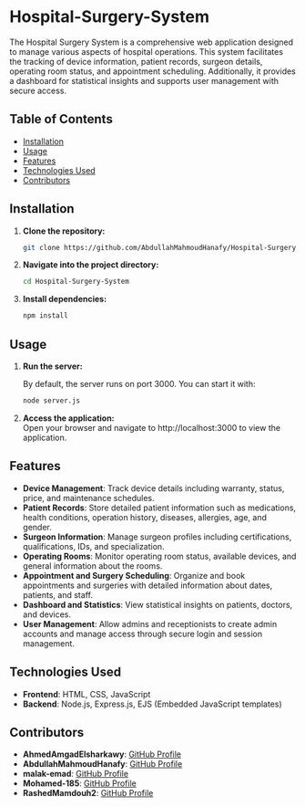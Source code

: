 # Hospital-Surgery-System

The Hospital Surgery System is a comprehensive web application designed to manage various aspects of hospital operations. This system facilitates the tracking of device information, patient records, surgeon details, operating room status, and appointment scheduling. Additionally, it provides a dashboard for statistical insights and supports user management with secure access.

## Table of Contents
- [Installation](#installation)
- [Usage](#usage)
- [Features](#features)
- [Technologies Used](#technologies-used)
- [Contributors](#contributors)

## Installation

1. **Clone the repository:**

   ```bash
   git clone https://github.com/AbdullahMahmoudHanafy/Hospital-Surgery-System.git
   ``````
2. **Navigate into the project directory:**  

    ```bash
    cd Hospital-Surgery-System
    ``````

2. **Install dependencies:**  


    ```bash
    npm install
    ``````

## Usage

1. **Run the server:**  

    By default, the server runs on port 3000. You can start it with:

    ```bash
    node server.js
    ``````

2. **Access the application:**  
    Open your browser and navigate to http://localhost:3000 to view the application.

## Features

- **Device Management**: Track device details including warranty, status, price, and maintenance schedules.
- **Patient Records**: Store detailed patient information such as medications, health conditions, operation history, diseases, allergies, age, and gender.
- **Surgeon Information**: Manage surgeon profiles including certifications, qualifications, IDs, and specialization.
- **Operating Rooms**: Monitor operating room status, available devices, and general information about the rooms.
- **Appointment and Surgery Scheduling**: Organize and book appointments and surgeries with detailed information about dates, patients, and staff.
- **Dashboard and Statistics**: View statistical insights on patients, doctors, and devices.
- **User Management**: Allow admins and receptionists to create admin accounts and manage access through secure login and session management.

## Technologies Used

- **Frontend**: HTML, CSS, JavaScript
- **Backend**: Node.js, Express.js, EJS (Embedded JavaScript templates)

## Contributors
- **AhmedAmgadElsharkawy**: [GitHub Profile](https://github.com/AhmedAmgadElsharkawy)
- **AbdullahMahmoudHanafy**: [GitHub Profile](https://github.com/AbdullahMahmoudHanafy)
- **malak-emad**: [GitHub Profile](https://github.com/malak-emad)
- **Mohamed-185**: [GitHub Profile](https://github.com/Mohamed-185)
- **RashedMamdouh2**: [GitHub Profile](https://github.com/RashedMamdouh2)
